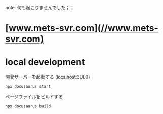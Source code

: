 note: 何も起こりませんでした；；
# [www.mets-svr.com](//www.mets-svr.com)

# local development

開発サーバーを起動する (localhost:3000)

```sh
npx docusaurus start
```

ページファイルをビルドする

```sh
npx docusaurus build
```
